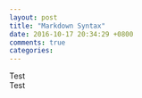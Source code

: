 ```yaml
---
layout: post
title: "Markdown Syntax"
date: 2016-10-17 20:34:29 +0800
comments: true
categories: 
---
```

Test  
Test

